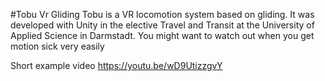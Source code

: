 #Tobu Vr Gliding
Tobu is a VR locomotion system based on gliding.
It was developed with Unity in the elective Travel and Transit at the University of Applied Science in Darmstadt.
You might want to watch out when you get motion sick very easily

Short example video
https://youtu.be/wD9UtizzgvY

